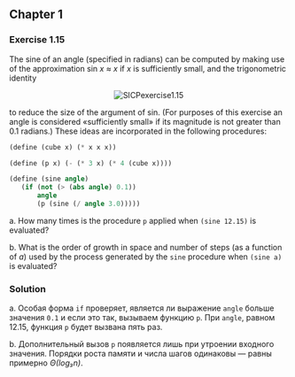## Chapter 1

### Exercise 1.15

The sine of an angle (specified in radians) can be computed by making use of the approximation sin _x ≈ x_ if _x_ is sufficiently small, and the trigonometric identity

<p align="center">
  <img src="https://i.ibb.co/YL9xPVb/SICPexercise1-15.png" alt="SICPexercise1.15" title="SICPexercise1.15">
</p>

to reduce the size of the argument of sin. (For purposes of this exercise an angle is considered «sufficiently small» if its magnitude is not greater than 0.1 radians.) These ideas are incorporated in the following procedures:

```scheme
(define (cube x) (* x x x))

(define (p x) (- (* 3 x) (* 4 (cube x))))

(define (sine angle)
   (if (not (> (abs angle) 0.1))
       angle
       (p (sine (/ angle 3.0)))))
```

a.  How many times is the procedure `p` applied when `(sine 12.15)` is evaluated?

b.  What is the order of growth in space and number of steps (as a function of _a_) used by the process generated by the `sine` procedure when `(sine a)` is evaluated?

### Solution

a. Особая форма `if` проверяет, является ли выражение `angle` больше значения `0.1` и если это так, вызываем функцию `p`. При `angle`, равном 12.15, функция `p` будет вызвана пять раз.

b. Дополнительный вызов `p` появляется лишь при утроении входного значения. Порядки роста памяти и числа шагов одинаковы — равны примерно _Θ(log₃n)_.

